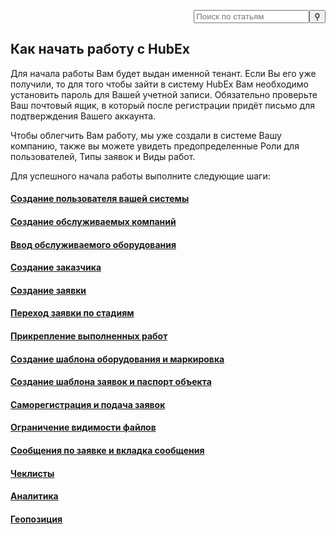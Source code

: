 <!-- Yandex.Metrika counter -->
<script type="text/javascript" >
   (function(m,e,t,r,i,k,a){m[i]=m[i]||function(){(m[i].a=m[i].a||[]).push(arguments)};
   m[i].l=1*new Date();k=e.createElement(t),a=e.getElementsByTagName(t)[0],k.async=1,k.src=r,a.parentNode.insertBefore(k,a)})
   (window, document, "script", "https://mc.yandex.ru/metrika/tag.js", "ym");
   ym('{{ site.yandex_metric }}', "init", {
        id:'{{ site.yandex_metric }}',
        clickmap:true,
        trackLinks:true,
        accurateTrackBounce:true,
        webvisor:true
   });
</script>
<noscript><div><img src="https://mc.yandex.ru/watch/'{{ site.yandex_metric }}'" style="position:absolute; left:-9999px;" alt="" /></div></noscript>
<!-- /Yandex.Metrika counter -->

<link href="https://cdnjs.cloudflare.com/ajax/libs/normalize/8.0.0/normalize.min.css">
<link rel="stylesheet" href="assets/tipuesearch/tipuesearch.css">
<form action="assets/tipuesearch/search.html">
<div class="tipue_search_group" style="
    display: flex;
    justify-content: flex-end;
">
<input type="text" name="q" id="tipue_search_input" pattern=".{3,}" title="At least 3 characters" required placeholder = "Поиск по статьям"><button type="submit" class="tipue_search_button"><div class="tipue_search_icon">&#9906;</div></button>
</div>
</form>


## Как начать работу с HubEx
Для начала работы Вам будет выдан именной тенант. Если Вы его уже получили, то для того чтобы зайти в систему HubEx Вам необходимо установить пароль для Вашей учетной записи. Обязательно проверьте Ваш почтовый ящик, в который после регистрации придёт письмо для подтверждения Вашего аккаунта.

Чтобы облегчить Вам работу, мы уже создали в системе Вашу компанию, также вы можете увидеть предопределенные Роли для пользователей, Типы заявок и Виды работ.

Для успешного начала работы выполните следующие шаги:
#### [Создание пользователя вашей системы](docs/CreatingUser.md)
#### [Создание обслуживаемых компаний](docs/CreatingCompany.md)
#### [Ввод обслуживаемого оборудования](docs/CreatingObjects.md)
#### [Создание заказчика](docs/CreatingCustomer.md)
#### [Создание заявки](docs/CreatingTicket.md)
#### [Переход заявки по стадиям](docs/ChangingStatus.md)
#### [Прикрепление выполненных работ](docs/AttachingFiles.md)
#### [Создание шаблона оборудования и маркировка](docs/CreatingObjTemplates.md)
#### [Создание шаблона заявок и паспорт объекта](docs/CreatingTickTemplates.md)
#### [Саморегистрация и подача заявок](docs/SelfRegister.md)
#### [Ограничение видимости файлов](docs/ViewRestriction.md)
#### [Сообщения по заявке и вкладка сообщения](docs/Messages.md)
#### [Чеклисты](docs/Checklists.md)
#### [Аналитика](docs/Analytics.md)
#### [Геопозиция](docs/GeoPosition.md)
